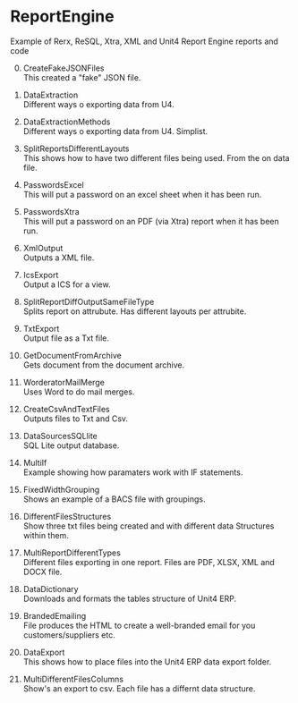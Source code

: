 # ReportEngine
Example of Rerx, ReSQL, Xtra, XML and Unit4 Report Engine reports and code


00. CreateFakeJSONFiles <br/>
This created a "fake" JSON file.

01. DataExtraction <br/>
Different ways o exporting data from U4.

02. DataExtractionMethods <br/>
Different ways o exporting data from U4. Simplist.

03. SplitReportsDifferentLayouts <br/>
This shows how to have two different files being used. From the on data file.

04. PasswordsExcel <br/>
This will put a password on an excel sheet when it has been run.

05. PasswordsXtra <br/>
This will put a password on an PDF (via Xtra) report when it has been run.

06. XmlOutput <br/>
Outputs a XML file.

07. IcsExport <br/>
Output a ICS for a view.

08. SplitReportDiffOutputSameFileType <br/>
Splits report on attrubute. Has different layouts per attrubite.

09. TxtExport <br/>
Output file as a Txt file.

10. GetDocumentFromArchive <br/>
Gets document from the document archive.

11. WorderatorMailMerge <br/>
Uses Word to do mail merges.

12. CreateCsvAndTextFiles <br/>
Outputs files to Txt and Csv.

13. DataSourcesSQLlite <br/>
SQL Lite output database.

14. MultiIf <br/>
Example showing how paramaters work with IF statements.

15. FixedWidthGrouping <br/>
Shows an example of a BACS file with groupings.

16. DifferentFilesStructures <br/>
Show three txt files being created and with different data Structures within them.

17. MultiReportDifferentTypes <br/>
Different files exporting in one report. Files are PDF, XLSX, XML and DOCX file.

18. DataDictionary <br/>
Downloads and formats the tables structure of Unit4 ERP.

19. BrandedEmailing <br/>
File produces the HTML to create a well-branded email for you customers/suppliers etc.

20. DataExport <br/>
This shows how to place files into the Unit4 ERP data export folder.

21. MultiDifferentFilesColumns <br/>
Show's an export to csv. Each file has a differnt data structure.

